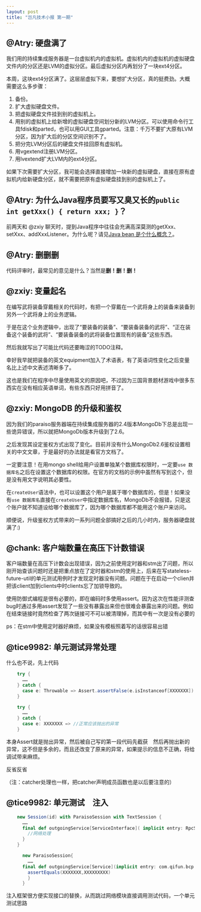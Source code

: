 ```yaml
---
layout: post
title: "岂凡技术小报 第一期"
---
```


## @Atry: 硬盘满了

我们用的持续集成服务器是一台虚拟机内的虚拟机。虚拟机内的虚拟机的虚拟硬盘文件内的分区还是LVM的虚拟分区。最后虚拟分区内再划分了一块ext4分区。

本周，这块ext4分区满了。这层层虚拟下来，要想扩大分区，真的挺费劲。大概需要这么多步骤：

 1. 备份。
 2. 扩大虚拟硬盘文件。
 3. 把虚拟硬盘文件挂到别的虚拟机上。
 4. 用别的虚拟机上给新增的虚拟硬盘空间划分新的LVM分区。可以使用命令行工具fdisk和parted，也可以用GUI工具gparted。注意：千万不要扩大原有LVM分区，因为扩大后的分区空间识别不了。
 5. 把分完LVM分区后的硬盘文件挂回原有虚拟机。
 6. 用vgextend注册LVM分区。
 7. 用lvextend扩大LVM内的ext4分区。

如果下次需要扩大分区，我可能会选择直接增加一块新的虚拟硬盘，直接在原有虚拟机内给新硬盘分区，就不需要把原有虚拟硬盘挂到别的虚拟机上了。

## @Atry: 为什么Java程序员要写又臭又长的`public int getXxx() { return xxx; }`？

前两天和 @zxiy 聊天时，提到Java程序中往往会充满高深莫测的getXxx、setXxx、addXxxListener。为什么呢？请见[Java bean 是个什么概念？](http://www.zhihu.com/question/19773379/answer/31625054)。

## @Atry: 删删删

代码评审时，最常见的意见是什么？当然是**删！删！删！**

## @zxiy: 变量起名

在编写武将装备穿戴相关的代码时，有把一个穿戴在一个武将身上的装备来装备到另外一个武将身上的业务逻辑。

于是在这个业务逻辑中，出现了“要装备的装备”、“要装备装备的武将”、“正在装备这个装备的武将”、“要装备装备的武将装备位置现有的装备”这些东西。

然后我就写出了可能比代码还要晦涩的TODO注释。

幸好我早就把装备的英文equipment加入了术语表，有了英语词性变化之后变量名比上述中文表述清晰多了。

这也是我们在程序中尽量使用英文的原因吧，不过因为三国背景题材游戏中很多东西实在没有相应英语单词，有些东西只好用拼音了。

## @zxiy: MongoDB 的升级和鉴权

因为我们的paraiso服务器端在持续集成服务器的2.4版本MongoDb下总是出现一些诡异错误，所以就把MongoDb版本升级到了2.6。

之后发现其设定鉴权方式出现了变化。目前并没有什么MongoDb2.6鉴权设置相关的中文文章，于是最好的办法就是看官方文档了。

一定要注意！在用mongo shell给用户设置单独某个数据库权限时，一定要`use 数据库名`之后在设置这个数据库的权限。在官方的文档的示例中虽然有写到这个，但是没有用文字说明其必要性。

在`createUser`语法中，也可以设置这个用户是属于哪个数据库的，但是！如果没有`use 数据库名`直接在`createUser`中指定数据库名，MongoDb不会报错，只是这个账户就不知道设给哪个数据库了，因为哪个数据库都不能用这个账户来访问。

顺便说，升级鉴权方式带来的一系列问题全部搞好之后的几小时内，服务器硬盘就满了:)

## @chank: 客户端数量在高压下计数错误

客户端数量在高压下计数会出现错误，因为之前使用定时器和stm出了问题，所以刚开始查该问题时还是把重点放在了定时器和stm的使用上，后来在写stateless-future-util的单元测试用例时才发现定时器没有问题。问题在于在启动一个clien并把该client加到clients中时clients忘了加锁导致的。 

使用防御式编程是很有必要的，即在编码时多使用assert。因为这次在性能评测查bug时通过多用assert发现了一些没有暴露出来但也很难会暴露出来的问题。例如在结束链接时竟然检查了两次链接可不可以被清理掉，而其中有一次是没有必要的

ps：在stm中使用定时器好麻烦，如果没有模板照着写的话很容易出错

## @tice9982: 单元测试异常处理

什么也不说，先上代码

``` scala
    try {
      ……
    } catch {
      case e: Throwable => Assert.assertFalse(e.isInstanceof[XXXXXXX])
    }
```
``` scala
    try {
      ……
    } catch {
      case e: XXXXXXX => //正常应该抛出的异常
    }
```

本身Assert就是抛出异常，然后被自己写的第一段代码先截获　然后再抛出新的异常，这不但是多余的，而且还改变了原来的异常，如果提示的信息不正确，将给调试带来麻烦。

反省反省

（注：catcher处理也一样，把catcher声明成员函数也是以后要注意的）

## @tice9982: 单元测试　注入

``` scala
    new Session(id) with ParaisoSession with TextSession {
      ……
      final def outgoingService[ServiceInterface]( implicit entry: RpcSession.OutgoingProxyEntry[ServiceInterface]): ServiceInterface = {
        //网络处理
      }
    }
```

``` scala
      new ParaisoSession{
        ……
      final def outgoingService[Service](implicit entry: com.qifun.bcp.rpc.RpcSession.OutgoingProxyEntry[Service]): Service = {
        assertEquals(XXXXXXX,XXXXXXXXX)
        }
      }
```

注入框架很方便实现接口的替换，从而跳过网络模块直接调用测试代码，一个单元测试思路
